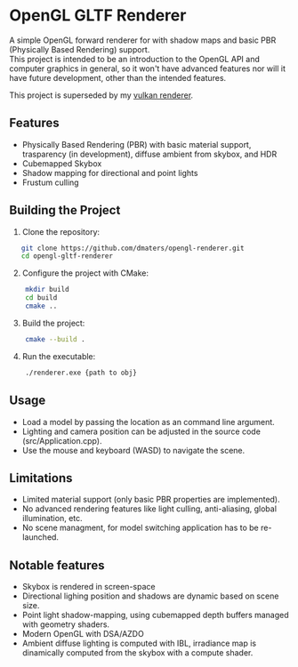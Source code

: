 # OpenGL GLTF Renderer

A simple OpenGL forward renderer for with shadow maps and basic PBR (Physically Based Rendering) support. \
This project is intended to be an introduction to the OpenGL API and computer graphics in general, so it won't have advanced features nor will it have future development, other than the intended features. 

This project is superseded by my [vulkan renderer](https://github.com/dmaters/vulkan-renderer.git).


## Features
- Physically Based Rendering (PBR) with basic material support, trasparency (in development), diffuse ambient from skybox, and HDR
- Cubemapped Skybox
- Shadow mapping for directional and point lights
- Frustum culling


## Building the Project
1. Clone the repository:
```bash
   git clone https://github.com/dmaters/opengl-renderer.git
   cd opengl-gltf-renderer
```
2. Configure the project with CMake:
```bash
    mkdir build
    cd build
    cmake ..
```
3. Build the project:

```bash
    cmake --build .
```
4. Run the executable:

```bash
    ./renderer.exe {path to obj}
```

## Usage

- Load a model by passing the location as an command line argument.
- Lighting and camera position can be adjusted in the source code (src/Application.cpp).
- Use the mouse and keyboard (WASD) to navigate the scene.

## Limitations

- Limited material support (only basic PBR properties are implemented).
- No advanced rendering features like light culling, anti-aliasing, global illumination, etc.  
- No scene managment, for model switching application has to be re-launched.

## Notable features

- Skybox is rendered in screen-space
- Directional lighing position and shadows are dynamic based on scene size.
- Point light shadow-mapping, using cubemapped depth buffers managed with geometry shaders.
- Modern OpenGL with DSA/AZDO
- Ambient diffuse lighting is computed with IBL, irradiance map is dinamically computed from the skybox with a compute shader.
